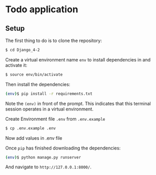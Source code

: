 # Todo application

## Setup

The first thing to do is to clone the repository:

```sh
$ cd Django_4-2
```

Create a virtual environment name `env` to install dependencies in and activate it:

```sh
$ source env/bin/activate
```

Then install the dependencies:

```sh
(env)$ pip install -r requirements.txt
```
Note the `(env)` in front of the prompt. This indicates that this terminal
session operates in a virtual environment.

Create Environment file `.env` from `.env.example`
```sh
$ cp .env.example .env
```
Now add values in .env file

Once `pip` has finished downloading the dependencies:
```sh
(env)$ python manage.py runserver
```
And navigate to `http://127.0.0.1:8000/`.